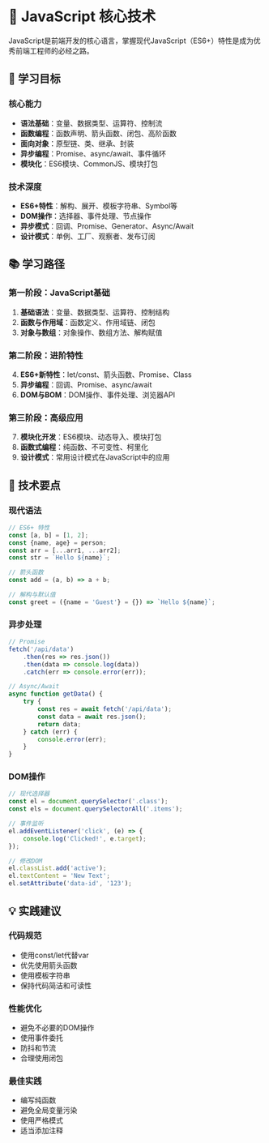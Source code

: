 # 📜 JavaScript 核心技术

JavaScript是前端开发的核心语言，掌握现代JavaScript（ES6+）特性是成为优秀前端工程师的必经之路。

## 🎯 学习目标

### 核心能力
- **语法基础**：变量、数据类型、运算符、控制流
- **函数编程**：函数声明、箭头函数、闭包、高阶函数
- **面向对象**：原型链、类、继承、封装
- **异步编程**：Promise、async/await、事件循环
- **模块化**：ES6模块、CommonJS、模块打包

### 技术深度
- **ES6+特性**：解构、展开、模板字符串、Symbol等
- **DOM操作**：选择器、事件处理、节点操作
- **异步模式**：回调、Promise、Generator、Async/Await
- **设计模式**：单例、工厂、观察者、发布订阅

## 📚 学习路径

### 第一阶段：JavaScript基础
1. **基础语法**：变量、数据类型、运算符、控制结构
2. **函数与作用域**：函数定义、作用域链、闭包
3. **对象与数组**：对象操作、数组方法、解构赋值

### 第二阶段：进阶特性
4. **ES6+新特性**：let/const、箭头函数、Promise、Class
5. **异步编程**：回调、Promise、async/await
6. **DOM与BOM**：DOM操作、事件处理、浏览器API

### 第三阶段：高级应用
7. **模块化开发**：ES6模块、动态导入、模块打包
8. **函数式编程**：纯函数、不可变性、柯里化
9. **设计模式**：常用设计模式在JavaScript中的应用

## 🎨 技术要点

### 现代语法
```javascript
// ES6+ 特性
const [a, b] = [1, 2];
const {name, age} = person;
const arr = [...arr1, ...arr2];
const str = `Hello ${name}`;

// 箭头函数
const add = (a, b) => a + b;

// 解构与默认值
const greet = ({name = 'Guest'} = {}) => `Hello ${name}`;
```

### 异步处理
```javascript
// Promise
fetch('/api/data')
    .then(res => res.json())
    .then(data => console.log(data))
    .catch(err => console.error(err));

// Async/Await
async function getData() {
    try {
        const res = await fetch('/api/data');
        const data = await res.json();
        return data;
    } catch (err) {
        console.error(err);
    }
}
```

### DOM操作
```javascript
// 现代选择器
const el = document.querySelector('.class');
const els = document.querySelectorAll('.items');

// 事件监听
el.addEventListener('click', (e) => {
    console.log('Clicked!', e.target);
});

// 修改DOM
el.classList.add('active');
el.textContent = 'New Text';
el.setAttribute('data-id', '123');
```

## 💡 实践建议

### 代码规范
- 使用const/let代替var
- 优先使用箭头函数
- 使用模板字符串
- 保持代码简洁和可读性

### 性能优化
- 避免不必要的DOM操作
- 使用事件委托
- 防抖和节流
- 合理使用闭包

### 最佳实践
- 编写纯函数
- 避免全局变量污染
- 使用严格模式
- 适当添加注释

